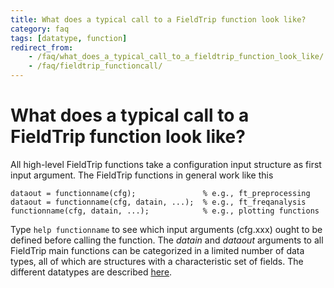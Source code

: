 ```yaml
---
title: What does a typical call to a FieldTrip function look like?
category: faq
tags: [datatype, function]
redirect_from:
    - /faq/what_does_a_typical_call_to_a_fieldtrip_function_look_like/
    - /faq/fieldtrip_functioncall/
---
```


# What does a typical call to a FieldTrip function look like?

All high-level FieldTrip functions take a configuration input structure as first input argument. The FieldTrip functions in general work like this

    dataout = functionname(cfg);               % e.g., ft_preprocessing
    dataout = functionname(cfg, datain, ...);  % e.g., ft_freqanalysis
    functionname(cfg, datain, ...);            % e.g., plotting functions

Type `help functionname` to see which input arguments (cfg.xxx) ought to be defined before calling the function. The _datain_ and _dataout_ arguments to all FieldTrip main functions can be categorized in a limited number of data types, all of which are structures with a characteristic set of fields. The different datatypes are described [here](/faq/development/datatype).
